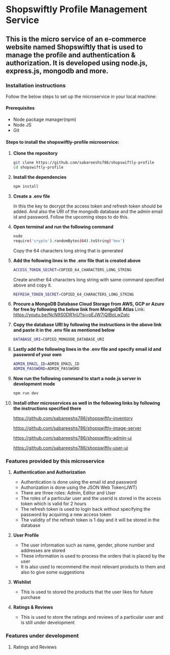 # Shopswiftly Profile Management Service
## This is the micro service of an e-commerce website named Shopswiftly that is used to manage the profile and authentication & authorization. It is developed using node.js, express.js, mongodb and more.

### Installation instructions

Follow the below steps to set up the microservice in your local machine:

#### Prerequisites
- Node package manager(npm)
- Node JS
- Git

#### Steps to install the shopswiftly-profile microservice:

1. **Clone the repository**
    ```bash
   git clone https://github.com/sabareeshs786/shopswiftly-profile
   cd shopswiftly-profile

2. **Install the dependencies**
   ```bash
   npm install

3. **Create a .env file**
   
   In this the key to decrypt the access token and refresh token should be added. And also the URI of the mongodb database and the admin email id and password. Follow the upcoming steps to do this.
   
4. **Open terminal and run the following command**
   ```bash
   node
   require('crypto').randomBytes(64).toString('hex')
   ```
   Copy the 64 characters long string that is generated

5. **Add the following lines in the .env file that is created above**
   ```bash
   ACCESS_TOKEN_SECRET=COPIED_64_CHARACTERS_LONG_STRING
   ```
   Create another 64 characters long string with same command specified above and copy it.
   ```bash
   REFRESH_TOKEN_SECRET=COPIED_64_CHARACTERS_LONG_STRING
   ```

6. **Procure a MongoDB Database Cloud Storage from AWS, GCP or Azure for free by following the below link from MongoDB Atlas**
   Link: https://youtu.be/NcN9S0DR1nU?si=pEJW7jQIBoLwZqIc

7. **Copy the database URI by following the instructions in the above link and paste it in the .env file as mentioned below**
   ```bash
   DATABASE_URI=COPIED_MONGODB_DATABASE_URI

8. **Lastly add the following lines in the .env file and specify email id and password of your own**
   ```bash
   ADMIN_EMAIL_ID=ADMIN_EMAIL_ID
   ADMIN_PASSWORD=ADMIN_PASSWORD
   ```

9. **Now run the following command to start a node.js server in development mode**
    ```bash
    npm run dev
    ```
    
10. **Install other microservices as well in the following links by following the instructions specified there**
    
    https://github.com/sabareeshs786/shopswiftly-inventory
    
    https://github.com/sabareeshs786/shopswiftly-image-server
    
    https://github.com/sabareeshs786/shopswiftly-admin-ui
    
    https://github.com/sabareeshs786/shopswiftly-user-ui

### Features provided by this microservice

1. **Authentication and Authorization**
   - Authentication is done using the email id and password
   - Authorization is done using the JSON Web Token(JWT)
   - There are three roles: Admin, Editor and User
   - The roles of a particular user and the userid is stored in the access token which is valid for 2 hours
   - The refresh token is used to login back without specifying the password by acquiring a new access token
   - The validity of the refresh token is 1 day and it will be stored in the database

2. **User Profile**
   - The user information such as name, gender, phone number and addresses are stored
   - These information is used to process the orders that is placed by the user
   - It is also used to recommend the most relevant products to them and also to give some suggestions

3. **Wishlist**
   - This is used to stored the products that the user likes for future purchase

4. **Ratings & Reviews**
   - This is used to store the ratings and reviews of a particular user and is still under development

### Features under development
1. Ratings and Reviews

   
